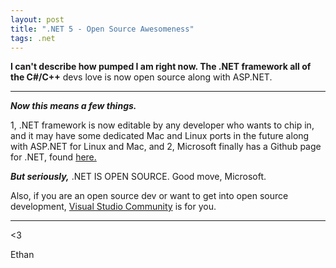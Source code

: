 ```yaml
---
layout: post
title: ".NET 5 - Open Source Awesomeness"
tags: .net
---
```


**I can't describe how pumped I am right now. The .NET framework all of the C#/C++** devs love is now open source along with ASP.NET.
<hr>

***Now this means a few things.*** 

1, .NET framework is now editable by any developer who wants to chip in, and it may have some dedicated Mac and Linux ports in the future along with ASP.NET for Linux and Mac, and 2, Microsoft finally has a Github page for .NET, found [here.](https://github.com/dotnet)

***But seriously,*** .NET IS OPEN SOURCE. Good move, Microsoft.

Also, if you are an open source dev or want to get into open source development, [Visual Studio Community](http://www.visualstudio.com/products/free-developer-offers-vs?wt.mc_id=Unsassigned_GOO_USEvergreenSearch_Unassigned&WT.srch=1&CR_CC=Unassigned) is for you.

<hr>
<3

Ethan